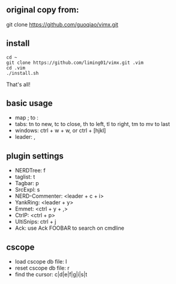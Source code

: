 ## original copy from:
git clone https://github.com/guoqiao/vimx.git

## install

    cd ~
    git clone https://github.com/liming01/vimx.git .vim
    cd .vim
    ./install.sh

That's all!

## basic usage
* map ; to :
* tabs: tn to new, tc to close, th to left, tl to right, tm to mv to last
* windows: ctrl + w + w, or ctrl + [hjkl]
* leader: ,

## plugin settings
* NERDTree: <F8>f
* taglist: <F8>t
* Tagbar: <F8>p 
* SrcExpl: <F8>s
* NERD-Commenter: <leader + c + i>
* YankRing: <leader + y>
* Emmet: <ctrl + y + ,>
* CtrlP: <ctrl + p>
* UltiSnips: ctrl + j
* Ack: use Ack FOOBAR to search on cmdline

## cscope
* load cscope db file: <F3>l
* reset cscope db file: <F3>r
* find the cursor: <F3> c|d|e|f|g|i|s|t
